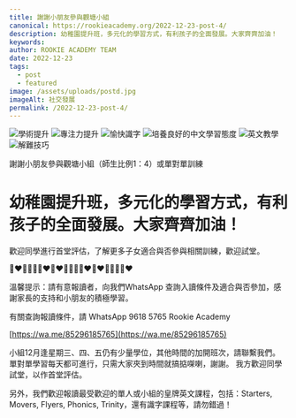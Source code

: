 ```yaml
---
title: 謝謝小朋友參與觀塘小組
canonical: https://rookieacademy.org/2022-12-23-post-4/
description: 幼稚園提升班，多元化的學習方式，有利孩子的全面發展。大家齊齊加油！
keywords: 
author: ROOKIE ACADEMY TEAM
date: 2022-12-23
tags:
  - post
  - featured
image: /assets/uploads/postd.jpg
imageAlt: 社交發展
permalink: /2022-12-23-post-4/
---
```

![學術提升](/assets/uploads/poste.jpg)
![專注力提升](/assets/uploads/postf.jpg)
![愉快識字](/assets/uploads/postg.jpg)
![培養良好的中文學習態度](/assets/uploads/posth.jpg)
![英文教學](/assets/uploads/postj.jpg)
![解難技巧](/assets/uploads/postk.jpg)

謝謝小朋友參與觀塘小組（師生比例1：4）或單對單訓練 

# 幼稚園提升班，多元化的學習方式，有利孩子的全面發展。大家齊齊加油！

歡迎同學進行首堂評估，了解更多子女適合與否參與相關訓練，歡迎試堂。

🧡❤💛💚💚💛❤🧡❤💛💚💚💛❤🧡❤💛💚💚💛❤

溫馨提示：請有意報讀者，向我們WhatsApp 查詢入讀條件及適合與否參加，感謝家長的支持和小朋友的積極學習。

有關查詢報讀條件，請 WhatsApp  9618 5765 Rookie Academy

[https://wa.me/85296185765](https://wa.me/85296185765)

小組12月逢星期三、四、五仍有少量學位，其他時間的加開班次，請聯繫我們。單對單學習每天都可進行，只需大家夾到時間就搞掂㗎喇，謝謝。
我方歡迎同學試堂，以作首堂評估。

另外，我們歡迎報讀最受歡迎的單人或小組的皇牌英文課程，包括：Starters, Movers, Flyers, Phonics, Trinity，還有識字課程等，請勿錯過！